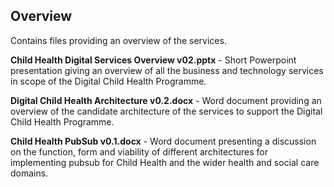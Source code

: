 ## Overview
Contains files providing an overview of the services.

**Child Health Digital Services Overview v02.pptx** - Short Powerpoint presentation giving an overview of all the business and technology services in scope of the Digital Child Health Programme.

**Digital Child Health Architecture v0.2.docx** - Word document providing an overview of the candidate architecture of the services to support the Digital Child Health Programme.

**Child Health PubSub v0.1.docx** - Word document presenting a discussion on the function, form and viability of different architectures for implementing pubsub for Child Health and the wider health and social care domains.
